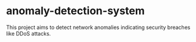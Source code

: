# anomaly-detection-system
This project aims to detect network anomalies indicating security breaches like DDoS attacks. 
